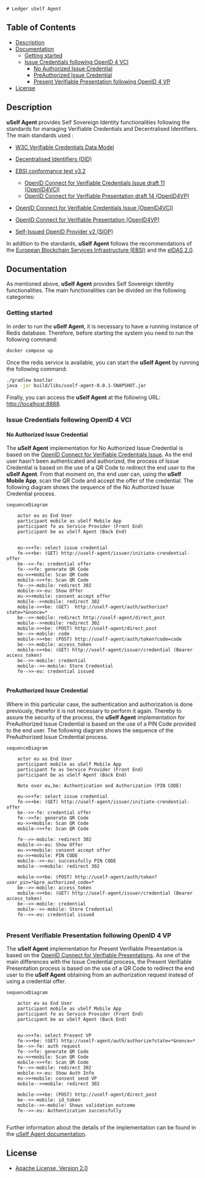     # Ledger uSelf Agent
## Table of Contents
- [Description](#Description)
- [Documentation](#Documentation)
  - [Getting started](#Getting-started)
  - [Issue Credentials following OpenID 4 VCI](#Issue-Credentials-following-OpenID-4-VCI)
      - [No Authorized Issue Credential](#No-Authorized-Issue-Credential)
      - [PreAuthorized Issue Credential](#PreAuthorized-Issue-Credential)
    - [Present Verifiable Presentation following OpenID 4 VP](#Present-Verifiable-Presentation-following-OpenID-4-VP)
- [License](#License)



## Description
**uSelf Agent** provides Self Sovereign Identity functionalities following the standards for managing Verifiable Credentials and Decentralised Identifiers. The main standards used :
- [W3C Verifiable Credentials Data Model](https://www.w3.org/TR/vc-data-model-2.0)
- [Decentralised Identifiers (DID)](https://www.w3.org/TR/did-core)
- [EBSI conformance test v3.2](https://hub.ebsi.eu/conformance/standards-versions)
  - [OpenID Connect for Verifiable Credentials Issue draft 11 (OpenID4VCI)](https://openid.net/specs/openid-4-verifiable-credential-issuance-1_0-11.html#name-credential-issuer-metadata-5)
  - [OpenID Connect for Verifiable  Presentation draft 14 (OpenID4VP)](https://openid.net/specs/openid-4-verifiable-presentations-1_0-14.html)

- [OpenID Connect for Verifiable Credentials Issue (OpenID4VCI)](https://openid.net/specs/openid-4-verifiable-credential-issuance-1_0.html)
- [OpenID Connect for Verifiable  Presentation (OpenID4VP)](https://openid.net/specs/openid-4-verifiable-presentations-1_0.html)
- [Self-Issued OpenID Provider v2 (SIOP)](https://openid.github.io/SIOPv2/openid-connect-self-issued-v2-wg-draft.html)

In addition to the standards, **uSelf Agent** follows the recommendations of the [European Blockchain Services Infrastructure (EBSI)](https://ec.europa.eu/digital-building-blocks/sites/display/EBSI) and the [eIDAS 2.0](https://github.com/eu-digital-identity-wallet/eudi-doc-architecture-and-reference-framework/blob/main/docs/arf.md).

## Documentation
As mentioned above, **uSelf Agent** provides Self Sovereign Identity functionalities. The main functionalities can be divided on the following categories:

### Getting started 
In order to run the **uSelf Agent**, it is necessary to have a running instance of Redis database. Therefore, before starting the system you need to run the following command:
```bash
docker compose up
```
Once the redis service is available, you can start the **uSelf Agent** by running the following command:
```bash
./gradlew bootJar
java -jar build/libs/uself-agent-0.0.1-SNAPSHOT.jar
```

Finally, you can access the **uSelf Agent** at the following URL: [http://localhost:8888](http://localhost:8888).

### Issue Credentials following OpenID 4 VCI

#### No Authorized Issue Credential
The **uSelf Agent** implementation for No Authorized Issue Credential is based on the [OpenID Connect for Verifiable Credentials Issue](https://openid.net/specs/openid-4-verifiable-credential-issuance-1_0.html).
As the end user hasn't been authenticated and authorized, the process of Issue Credential is based on the use of a QR Code to redirect the end user to the **uSelf Agent**.
From that moment on, the end user can, using the **uSelf Mobile App**, scan the QR Code and accept the offer of the credential.
The following diagram shows the sequence of the No Authorized Issue Credential process.
```mermaid
sequenceDiagram

    actor eu as End User
    participant mobile as uSelf Mobile App
    participant fe as Service Provider (Front End)
    participant be as uSelf Agent (Back End)


    eu->>+fe: select issue credential
    fe->>+be: (GET) http://uself-agent/issuer/initiate-crendential-offer
    be-->>-fe: credential offer
    fe-->>fe: generate QR Code
    eu->>+mobile: Scan QR Code
    mobile->>+fe: Scan QR Code
    fe-->>-mobile: redirect 302
    mobile->>-eu: Show Offer
    eu->>+mobile: consent accept offer
    mobile-->>mobile: redirect 302
    mobile->>+be: (GET)  http://uself-agent/auth/authorize?state=*&nonce=*
    be-->>-mobile: redirect http://uself-agent/direct_post
    mobile-->>mobile: redirect 302
    mobile->>+be: (POST) http://uself-agent/direct_post
    be-->>-mobile: code
    mobile->>+be: (POST) http://uself-agent/auth/token?code=code
    be-->>-mobile: access_token
    mobile->>+be: (GET) http://uself-agent/issuer/credential (Bearer access_token)
    be-->>-mobile: credential
    mobile-->>-mobile: Store Credential
    fe-->>-eu: credential issued
   
```
#### PreAuthorized Issue Credential
Where in this particular case, the authentication and authorization is done previously, therefor it is not necessary to perform it again. 
Thereby to assure the security of the process, the **uSelf Agent** implementation for PreAuthorized Issue Credential is based on the use of a PIN Code provided to the end user.
The following diagram shows the sequence of the PreAuthorized Issue Credential process.
```mermaid
sequenceDiagram

    actor eu as End User
    participant mobile as uSelf Mobile App
    participant fe as Service Provider (Front End)
    participant be as uSelf Agent (Back End)

    Note over eu,be: Authentication and Authorization (PIN CODE)

    eu->>+fe: select issue credential
    fe->>+be: (GET) http://uself-agent/issuer/initiate-crendential-offer
    be-->>-fe: credential offer
    fe-->>fe: generate QR Code
    eu->>+mobile: Scan QR Code
    mobile->>+fe: Scan QR Code
    
    fe-->>-mobile: redirect 302
    mobile->>-eu: Show Offer
    eu->>+mobile: consent accept offer
    eu->>+mobile: PIN CODE
    mobile-->>-eu: successfully PIN CODE
    mobile-->>mobile: redirect 302
    
    mobile->>+be: (POST) http://uself-agent/auth/token?user_pin=*&pre_authorized_code=*
    be-->>-mobile: access_token
    mobile->>+be: (GET) http://uself-agent/issuer/credential (Bearer access_token)
    be-->>-mobile: credential
    mobile-->>-mobile: Store Credential
    fe-->>-eu: credential issued
   
```

### Present Verifiable Presentation following OpenID 4 VP
The **uSelf Agent** implementation for Present Verifiable Presentation is based on the [OpenID Connect for Verifiable Presentations](https://openid.net/specs/openid-4-verifiable-presentations-1_0.html).
As one of the main differences with the Issue Credential process, the Present Verifiable Presentation process is based on the use of a QR Code to redirect the end user to the **uSelf Agent** obtaining from an authorization request instead of using a credential offer.
```mermaid
sequenceDiagram

    actor eu as End User
    participant mobile as uSelf Mobile App
    participant fe as Service Provider (Front End)
    participant be as uSelf Agent (Back End)


    eu->>+fe: select Present VP
    fe->>+be: (GET) http://uself-agent/auth/authorize?state=*&nonce=*
    be-->>-fe: auth request
    fe-->>fe: generate QR Code
    eu->>+mobile: Scan QR Code
    mobile->>+fe: Scan QR Code
    fe-->>-mobile: redirect 302
    mobile->>-eu: Show Auth Info
    eu->>+mobile: consent send VP
    mobile-->>mobile: redirect 302

    mobile->>+be: (POST) http://uself-agent/direct_post
    be-->>-mobile: id_token
    mobile-->>-mobile: Shows validation outcome
    fe-->>-eu: Authentication successfully
   
```
Further information about the details of the implementation can be found in the [uSelf Agent documentation](https://uself-agent.readthedocs.io/en/latest/).
## License
* [Apache License, Version 2.0](https://www.apache.org/licenses/LICENSE-2.0)